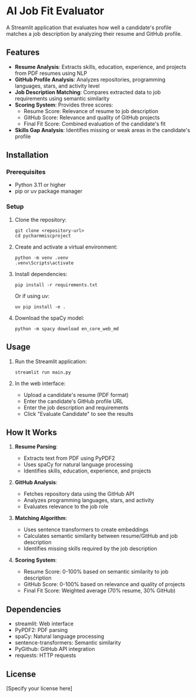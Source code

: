 # AI Job Fit Evaluator

A Streamlit application that evaluates how well a candidate's profile matches a job description by analyzing their resume and GitHub profile.

## Features

- **Resume Analysis**: Extracts skills, education, experience, and projects from PDF resumes using NLP
- **GitHub Profile Analysis**: Analyzes repositories, programming languages, stars, and activity level
- **Job Description Matching**: Compares extracted data to job requirements using semantic similarity
- **Scoring System**: Provides three scores:
  - Resume Score: Relevance of resume to job description
  - GitHub Score: Relevance and quality of GitHub projects
  - Final Fit Score: Combined evaluation of the candidate's fit
- **Skills Gap Analysis**: Identifies missing or weak areas in the candidate's profile

## Installation

### Prerequisites

- Python 3.11 or higher
- pip or uv package manager

### Setup

1. Clone the repository:
   ```
   git clone <repository-url>
   cd pycharmmiscproject
   ```

2. Create and activate a virtual environment:
   ```
   python -m venv .venv
   .venv\Scripts\activate
   ```

3. Install dependencies:
   ```
   pip install -r requirements.txt
   ```
   
   Or if using uv:
   ```
   uv pip install -e .
   ```

4. Download the spaCy model:
   ```
   python -m spacy download en_core_web_md
   ```

## Usage

1. Run the Streamlit application:
   ```
   streamlit run main.py
   ```

2. In the web interface:
   - Upload a candidate's resume (PDF format)
   - Enter the candidate's GitHub profile URL
   - Enter the job description and requirements
   - Click "Evaluate Candidate" to see the results

## How It Works

1. **Resume Parsing**:
   - Extracts text from PDF using PyPDF2
   - Uses spaCy for natural language processing
   - Identifies skills, education, experience, and projects

2. **GitHub Analysis**:
   - Fetches repository data using the GitHub API
   - Analyzes programming languages, stars, and activity
   - Evaluates relevance to the job role

3. **Matching Algorithm**:
   - Uses sentence transformers to create embeddings
   - Calculates semantic similarity between resume/GitHub and job description
   - Identifies missing skills required by the job description

4. **Scoring System**:
   - Resume Score: 0-100% based on semantic similarity to job description
   - GitHub Score: 0-100% based on relevance and quality of projects
   - Final Fit Score: Weighted average (70% resume, 30% GitHub)

## Dependencies

- streamlit: Web interface
- PyPDF2: PDF parsing
- spaCy: Natural language processing
- sentence-transformers: Semantic similarity
- PyGithub: GitHub API integration
- requests: HTTP requests

## License

[Specify your license here]
